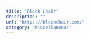 ```yaml
---
title: "Block Chair"
description: ""
url: "https://blockchair.com/"
category: "Miscellaneous"
---
```

